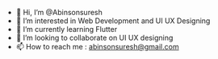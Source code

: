 - 👋 Hi, I’m @Abinsonsuresh
- 👀 I’m interested in Web Development and UI UX Designing
- 🌱 I’m currently learning Flutter
- 💞️ I’m looking to collaborate on UI UX designing
- 📫 How to reach me : abinsonsuresh@gmail.com

<!---
Abinsonsuresh/Abinsonsuresh is a ✨ special ✨ repository because its `README.md` (this file) appears on your GitHub profile.
You can click the Preview link to take a look at your changes.
--->
